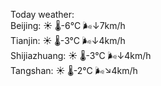 Today weather:  
Beijing: ☀️   🌡️-6°C 🌬️↓7km/h  
Tianjin: ☀️   🌡️-3°C 🌬️↓4km/h  
Shijiazhuang: ☀️   🌡️-3°C 🌬️↓4km/h  
Tangshan: ☀️   🌡️-2°C 🌬️↘4km/h  
